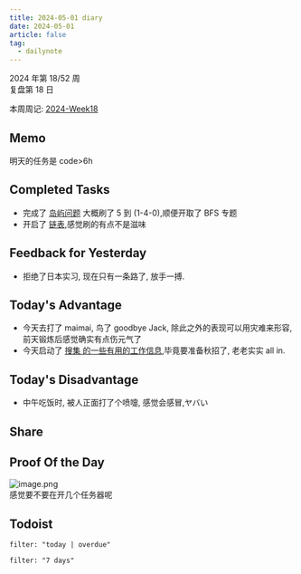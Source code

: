 ```yaml
---
title: 2024-05-01 diary
date: 2024-05-01
article: false
tag:
  - dailynote
---
```

  
2024 年第 18/52 周  
复盘第 18 日

本周周记: [2024-Week18](2024-Week18)

## Memo
明天的任务是 code>6h

## Completed Tasks
- 完成了 [岛屿问题](../../04%20Coding%20&%20Tech/04%20Coding%20Ability/00%20Leetcode/专栏/岛屿问题) 大概刷了 5 到 (1-4-0),顺便开取了 BFS 专题
- 开启了 [链表](../../04%20Coding%20&%20Tech/04%20Coding%20Ability/00%20Leetcode/专栏/链表),感觉刷的有点不是滋味
## Feedback for Yesterday
- 拒绝了日本实习, 现在只有一条路了, 放手一搏.

## Today's Advantage
- 今天去打了 maimai, 鸟了 goodbye Jack, 除此之外的表现可以用灾难来形容, 前天锻炼后感觉确实有点伤元气了
- 今天启动了 [搜集 的一些有用的工作信息](../../03%20Life/02%20工作/搜集%20的一些有用的工作信息),毕竟要准备秋招了, 老老实实 all in.
## Today's Disadvantage
- 中午吃饭时, 被人正面打了个喷嚏, 感觉会感冒,ヤバい

## Share

## Proof Of the Day
![image.png](https://oss.naglfar28.com/naglfar28/202405020058567.png)  
感觉要不要在开几个任务器呢

## Todoist
```todoist
filter: "today | overdue"
```
```todoist
filter: "7 days"
```